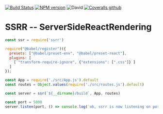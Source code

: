 [![Build Status](https://github.com/abernier/ssrr/workflows/ci/cd/badge.svg)](https://github.com/abernier/ssrr/actions?query=workflow%3Aci%2Fcd)
[![NPM version](https://img.shields.io/npm/v/ssrr.svg?style=flat)](https://www.npmjs.com/package/ssrr)
![David](https://img.shields.io/david/abernier/ssrr)
[![Coveralls github](https://img.shields.io/coveralls/github/abernier/ssrr)](https://coveralls.io/github/abernier/ssrr)

# SSRR -- ServerSideReactRendering

```js
const ssr = require('ssrr')

require("@babel/register")({
  presets: ["@babel/preset-env", "@babel/preset-react"],
  plugins: [
    [ "transform-require-ignore", {"extensions": [".css"]} ]
  ]
});

const App = require('./src/App.js').default
const routes = Object.values(require('./src/routes.js').default)

const server = ssr(`${__dirname}/build`, App, routes)

const port = 5000
server.listen(port, () => console.log(`ok, ssrr is now listening on port ${port}`))
```
